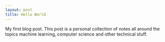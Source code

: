 ```yaml
---
layout: post
title: Hello World
---
```


My first blog post. This post is a personal collection of notes all around the topics machine learning, computer science and other technical stuff.
